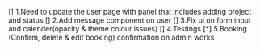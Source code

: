[] 1.Need to update the user page with panel that includes adding project and status
[] 2.Add message component on user
[] 3.Fix ui on form input and calender(opacity & theme colour issues)
[] 4.Testings
[*] 5.Booking (Confirm, delete & edit booking) confirmation on admin works